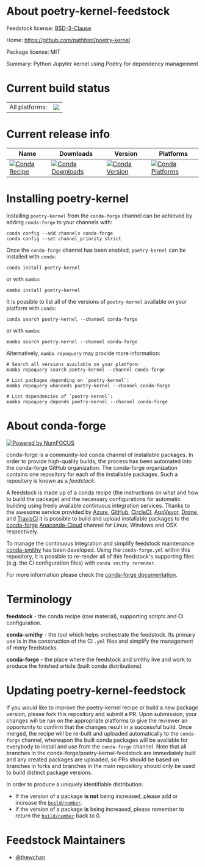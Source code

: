 About poetry-kernel-feedstock
=============================

Feedstock license: [BSD-3-Clause](https://github.com/conda-forge/poetry-kernel-feedstock/blob/main/LICENSE.txt)

Home: https://github.com/pathbird/poetry-kernel

Package license: MIT

Summary: Python Jupyter kernel using Poetry for dependency management

Current build status
====================


<table><tr><td>All platforms:</td>
    <td>
      <a href="https://dev.azure.com/conda-forge/feedstock-builds/_build/latest?definitionId=14890&branchName=main">
        <img src="https://dev.azure.com/conda-forge/feedstock-builds/_apis/build/status/poetry-kernel-feedstock?branchName=main">
      </a>
    </td>
  </tr>
</table>

Current release info
====================

| Name | Downloads | Version | Platforms |
| --- | --- | --- | --- |
| [![Conda Recipe](https://img.shields.io/badge/recipe-poetry--kernel-green.svg)](https://anaconda.org/conda-forge/poetry-kernel) | [![Conda Downloads](https://img.shields.io/conda/dn/conda-forge/poetry-kernel.svg)](https://anaconda.org/conda-forge/poetry-kernel) | [![Conda Version](https://img.shields.io/conda/vn/conda-forge/poetry-kernel.svg)](https://anaconda.org/conda-forge/poetry-kernel) | [![Conda Platforms](https://img.shields.io/conda/pn/conda-forge/poetry-kernel.svg)](https://anaconda.org/conda-forge/poetry-kernel) |

Installing poetry-kernel
========================

Installing `poetry-kernel` from the `conda-forge` channel can be achieved by adding `conda-forge` to your channels with:

```
conda config --add channels conda-forge
conda config --set channel_priority strict
```

Once the `conda-forge` channel has been enabled, `poetry-kernel` can be installed with `conda`:

```
conda install poetry-kernel
```

or with `mamba`:

```
mamba install poetry-kernel
```

It is possible to list all of the versions of `poetry-kernel` available on your platform with `conda`:

```
conda search poetry-kernel --channel conda-forge
```

or with `mamba`:

```
mamba search poetry-kernel --channel conda-forge
```

Alternatively, `mamba repoquery` may provide more information:

```
# Search all versions available on your platform:
mamba repoquery search poetry-kernel --channel conda-forge

# List packages depending on `poetry-kernel`:
mamba repoquery whoneeds poetry-kernel --channel conda-forge

# List dependencies of `poetry-kernel`:
mamba repoquery depends poetry-kernel --channel conda-forge
```


About conda-forge
=================

[![Powered by
NumFOCUS](https://img.shields.io/badge/powered%20by-NumFOCUS-orange.svg?style=flat&colorA=E1523D&colorB=007D8A)](https://numfocus.org)

conda-forge is a community-led conda channel of installable packages.
In order to provide high-quality builds, the process has been automated into the
conda-forge GitHub organization. The conda-forge organization contains one repository
for each of the installable packages. Such a repository is known as a *feedstock*.

A feedstock is made up of a conda recipe (the instructions on what and how to build
the package) and the necessary configurations for automatic building using freely
available continuous integration services. Thanks to the awesome service provided by
[Azure](https://azure.microsoft.com/en-us/services/devops/), [GitHub](https://github.com/),
[CircleCI](https://circleci.com/), [AppVeyor](https://www.appveyor.com/),
[Drone](https://cloud.drone.io/welcome), and [TravisCI](https://travis-ci.com/)
it is possible to build and upload installable packages to the
[conda-forge](https://anaconda.org/conda-forge) [Anaconda-Cloud](https://anaconda.org/)
channel for Linux, Windows and OSX respectively.

To manage the continuous integration and simplify feedstock maintenance
[conda-smithy](https://github.com/conda-forge/conda-smithy) has been developed.
Using the ``conda-forge.yml`` within this repository, it is possible to re-render all of
this feedstock's supporting files (e.g. the CI configuration files) with ``conda smithy rerender``.

For more information please check the [conda-forge documentation](https://conda-forge.org/docs/).

Terminology
===========

**feedstock** - the conda recipe (raw material), supporting scripts and CI configuration.

**conda-smithy** - the tool which helps orchestrate the feedstock.
                   Its primary use is in the construction of the CI ``.yml`` files
                   and simplify the management of *many* feedstocks.

**conda-forge** - the place where the feedstock and smithy live and work to
                  produce the finished article (built conda distributions)


Updating poetry-kernel-feedstock
================================

If you would like to improve the poetry-kernel recipe or build a new
package version, please fork this repository and submit a PR. Upon submission,
your changes will be run on the appropriate platforms to give the reviewer an
opportunity to confirm that the changes result in a successful build. Once
merged, the recipe will be re-built and uploaded automatically to the
`conda-forge` channel, whereupon the built conda packages will be available for
everybody to install and use from the `conda-forge` channel.
Note that all branches in the conda-forge/poetry-kernel-feedstock are
immediately built and any created packages are uploaded, so PRs should be based
on branches in forks and branches in the main repository should only be used to
build distinct package versions.

In order to produce a uniquely identifiable distribution:
 * If the version of a package **is not** being increased, please add or increase
   the [``build/number``](https://docs.conda.io/projects/conda-build/en/latest/resources/define-metadata.html#build-number-and-string).
 * If the version of a package **is** being increased, please remember to return
   the [``build/number``](https://docs.conda.io/projects/conda-build/en/latest/resources/define-metadata.html#build-number-and-string)
   back to 0.

Feedstock Maintainers
=====================

* [@thewchan](https://github.com/thewchan/)

